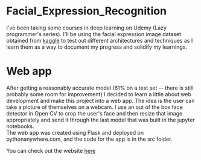 # Facial_Expression_Recognition

I've been taking some courses in deep learning on Udemy (Lazy programmer's series). I'll be using the facial expression image dataset obtained from [kaggle](https://www.kaggle.com/c/challenges-in-representation-learning-facial-expression-recognition-challenge) to test out different architectures and techniques as I learn them as a way to document my progress and solidify my learnings.


# Web app

After getting a reasonably accurate model (61% on a test set -- there is still probably some room for improvement) I decided to learn a little about web development and make this project into a web app. 
The idea is the user can take a picture of themselves on a webcam. I use an out of the box face detector in Open CV to crop the user's face and then resize that image appropriately and send it through the last model that was built in the jupyter notebooks.  
The web app was created using Flask and deployed on pythonanywhere.com, and the code for the app is in the src folder.

You can check out the website [here](bbober.pythonanywhere.com)
